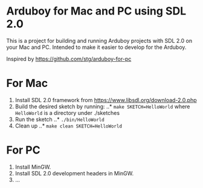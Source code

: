 Arduboy for Mac and PC using SDL 2.0
============

This is a project for building and running Arduboy projects with SDL 2.0 on your Mac and PC.  Intended to make it easier to develop for the Arduboy.

Inspired by https://github.com/stg/arduboy-for-pc

For Mac
============
1. Install SDL 2.0 framework from https://www.libsdl.org/download-2.0.php
2. Build the desired sketch by running:
..* `make SKETCH=HelloWorld` where `HelloWorld` is a directory under ./sketches
3. Run the sketch
..* `./bin/HelloWorld`
4. Clean up
..* `make clean SKETCH=HelloWorld`

For PC
============
1. Install MinGW.
2. Install SDL 2.0 development headers in MinGW.
3. ...